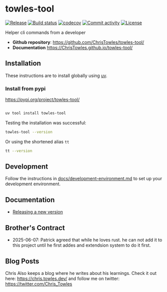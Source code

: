 # towles-tool

[![Release](https://img.shields.io/github/v/release/ChrisTowles/towles-tool)](https://img.shields.io/github/v/release/ChrisTowles/towles-tool)
[![Build status](https://img.shields.io/github/actions/workflow/status/ChrisTowles/towles-tool/main.yml?branch=main)](https://github.com/ChrisTowles/towles-tool/actions/workflows/main.yml?query=branch%3Amain)
[![codecov](https://codecov.io/gh/ChrisTowles/towles-tool/branch/main/graph/badge.svg)](https://codecov.io/gh/ChrisTowles/towles-tool)
[![Commit activity](https://img.shields.io/github/commit-activity/m/ChrisTowles/towles-tool)](https://img.shields.io/github/commit-activity/m/ChrisTowles/towles-tool)
[![License](https://img.shields.io/github/license/ChrisTowles/towles-tool)](https://img.shields.io/github/license/ChrisTowles/towles-tool)

Helper cli commands from a developer

- **Github repository**: <https://github.com/ChrisTowles/towles-tool/>
- **Documentation** <https://ChrisTowles.github.io/towles-tool/>


## Installation

These instructions are to install globally using [uv](https://docs.astral.sh/uv/getting-started/installation/#standalone-installer).


### Install from pypi

https://pypi.org/project/towles-tool/

```bash

uv tool install towles-tool

```
Testing the installation was successful:
```bash
towles-tool --version

```
Or using the shortened alias `tt`

```bash
tt --version
```
## Development

Follow the instructions in [docs/development-environment.md](docs/development-environment.md) to set up your development environment.


## Documentation

- [Releasing a new version](docs/how-to-release.md)

## Brother's Contract

- 2025-06-07: Patrick agreed that while he loves rust. he can not add it to this project until he first addes and extendsion system to do it first.


## Blog Posts

Chris Also keeps a blog where he writes about his learnings. Check it out here: https://chris.towles.dev/ and follow me on twitter: https://twitter.com/Chris_Towles
